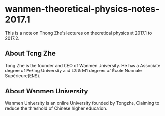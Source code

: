 # wanmen-theoretical-physics-notes-2017.1

This is a note on Thong Zhe's lectures on theoretical physics at 2017.1 to 2017.2.

## About Tong Zhe
Tong Zhe is the founder and CEO of Wanmen University. He has a Associate degree of Peking University and L3 & M1 degrees of École Normale Supérieure(ENS). 

## About Wanmen University
Wanmen University is an online University founded by Tongzhe, Claiming to reduce the threshold of Chinese higher education.
